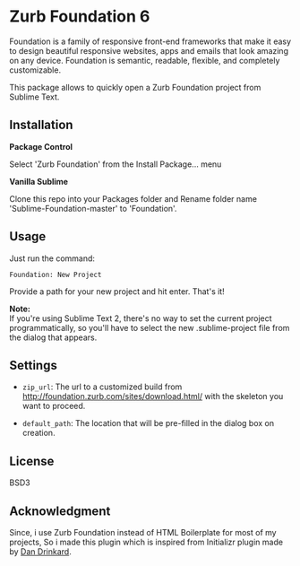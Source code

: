 

# Zurb Foundation 6

Foundation is a family of responsive front-end frameworks that make it easy to design beautiful responsive websites, apps and emails that look amazing on any device. Foundation is semantic, readable, flexible, and completely customizable. 

This package allows to quickly open a Zurb Foundation project from Sublime Text. 

## Installation

**Package Control**

Select 'Zurb Foundation' from the Install Package... menu

**Vanilla Sublime**

Clone this repo into your Packages folder and Rename folder name 'Sublime-Foundation-master' to 'Foundation'.

## Usage

Just run the command:

```
Foundation: New Project
```

Provide a path for your new project and hit enter. That's it!

**Note:**  
If you're using Sublime Text 2, there's no way to set the current project programmatically, so you'll have to select the new .sublime-project file from the dialog that appears.

## Settings

- `zip_url`: The url to a customized build from <http://foundation.zurb.com/sites/download.html/> with the skeleton you want to proceed.

- `default_path`: The location that will be pre-filled in the dialog box on creation.
 
## License

BSD3

## Acknowledgment

Since, i use Zurb Foundation instead of HTML Boilerplate for most of my projects, So i made this plugin which is inspired from Initializr plugin made by [Dan Drinkard].

[Dan Drinkard]: <https://github.com/drinks>
